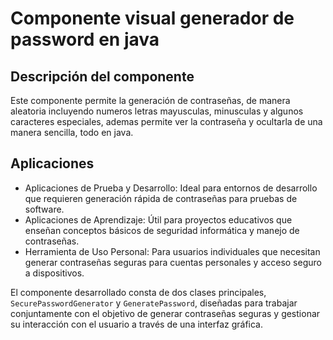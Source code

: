 # Componente visual generador de password en java


## Descripción del componente
Este componente permite la generación de contraseñas, de manera aleatoria incluyendo numeros letras mayusculas, minusculas y algunos caracteres especiales, ademas permite ver la contraseña y ocultarla de una manera sencilla, todo en java.


## Aplicaciones
* Aplicaciones de Prueba y Desarrollo: Ideal para entornos de desarrollo que requieren generación rápida de contraseñas para pruebas de software.
* Aplicaciones de Aprendizaje: Útil para proyectos educativos que enseñan conceptos básicos de seguridad informática y manejo de contraseñas.
* Herramienta de Uso Personal: Para usuarios individuales que necesitan generar contraseñas seguras para cuentas personales y acceso seguro a dispositivos.




El componente desarrollado consta de dos clases principales, `SecurePasswordGenerator` y `GeneratePassword`, diseñadas para trabajar conjuntamente con el objetivo de generar contraseñas seguras y gestionar su interacción con el usuario a través de una interfaz gráfica.
